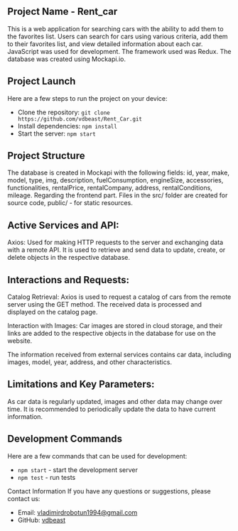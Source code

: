 ## Project Name - Rent_car

This is a web application for searching cars with the ability to add them to the favorites list. Users can search for cars using various criteria, add them to their favorites list, and view detailed information about each car. JavaScript was used for development. The framework used was Redux. The database was created using Mockapi.io.

## Project Launch

Here are a few steps to run the project on your device:

- Clone the repository: `git clone https://github.com/vdbeast/Rent_Car.git`
- Install dependencies: `npm install`
- Start the server: `npm start`

## Project Structure

The database is created in Mockapi with the following fields: id, year, make, model, type, img, description, fuelConsumption, engineSize, accessories, functionalities, rentalPrice, rentalCompany, address, rentalConditions, mileage. Regarding the frontend part. Files in the src/ folder are created for source code, public/ - for static resources.

## Active Services and API:

Axios: Used for making HTTP requests to the server and exchanging data with a remote API. It is used to retrieve and send data to update, create, or delete objects in the respective database.

## Interactions and Requests:

Catalog Retrieval: Axios is used to request a catalog of cars from the remote server using the GET method. The received data is processed and displayed on the catalog page.

Interaction with Images: Car images are stored in cloud storage, and their links are added to the respective objects in the database for use on the website.

The information received from external services contains car data, including images, model, year, address, and other characteristics.

## Limitations and Key Parameters:

As car data is regularly updated, images and other data may change over time. It is recommended to periodically update the data to have current information.

## Development Commands

Here are a few commands that can be used for development:

- `npm start` - start the development server
- `npm test` - run tests

Contact Information
If you have any questions or suggestions, please contact us:

- Email: vladimirdrobotun1994@gmail.com
- GitHub: [vdbeast](https://github.com/vdbeast)
